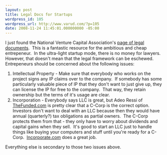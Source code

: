 ```yaml
---
layout: post
title: Legal Docs for Startups
wordpress_id: 105
wordpress_url: http://www.varud.com/?p=105
date: 2008-11-24 11:45:01.000000000 -05:00
---
```

I just found the National Venture Capital Association's <a href="http://nvca.org/model_documents/model_docs.html">page of legal documents</a>.  This is a fantastic resource for the ambitious and cheap entrepeneur.  In the ultra-light startup mode, there is no money for lawyers.  However, that doesn't mean that the legal framework can be eschewed.  Entrepeneurs should be concerned about the following issues:
<ol>
	<li>Intellectual Property - Make sure that everybody who works on the project signs any IP claims over to the company.  If somebody has some particularly valuable piece of IP that they don't want to just give up, they can license the IP for free to the company.  That way, they retain ownership but the terms of it's usage are clear.</li>
	<li>Incorporation - Everybody says LLC is great, but Adeo Ressi of <a href="http://thefunded.com/">TheFunded.com</a> is pretty clear that a C-Corp is the correct option.  Investors don't want to deal with an LLC because then they would have annual (quarterly?) tax obligations as partial owners.  The C-Corp protects them from that - they only have to worry about dividends and capital gains when they sell.  It's good to start an LLC just to handle things like buying your computers and stuff until you're ready for a C-Corp.  <a href="http://www.incorporate.com">Incorporate.com</a> does a great job.</li>
</ol>
Everything else is secondary to those two issues above.
